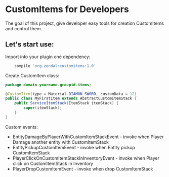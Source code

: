 # CustomItems for Developers

The goal of this project, give developer easy tools for creation CustomItems and control them.

## Let's start use:

Import into your plugin one dependency:

```groovy
    compile 'org.zendal:customitems:1.0'
```

Create CustomItem class:

```java
package domain.yourname.groupid.items;

@CustomItem(type = Material.DIAMON_SWORD, customData = 12)
public class MyFirstItem extends AbstractCustomItemStack {
    public ServiceItemStack(ItemStack itemStack) {
        super(itemStack);
    }
}
```

Custom events:

* EntityDamageByPlayerWithCustomItemStackEvent - invoke when Player Damage another entity with CustomItemStack
* EntityPickupCustomItemEvent - invoke when Entity pickup CustomItemStack
* PlayerClickOnCustomItemStackInInventoryEvent - invoke when Player click on CustomItemStack in Inventory
* PlayerDropCustomItemEvent - invoke when drop CustomItemStack